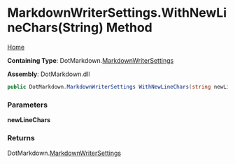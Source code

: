 # MarkdownWriterSettings\.WithNewLineChars\(String\) Method

[Home](../../../README.md)

**Containing Type**: DotMarkdown\.[MarkdownWriterSettings](../README.md)

**Assembly**: DotMarkdown\.dll

```csharp
public DotMarkdown.MarkdownWriterSettings WithNewLineChars(string newLineChars)
```

### Parameters

**newLineChars**

### Returns

DotMarkdown\.[MarkdownWriterSettings](../README.md)

